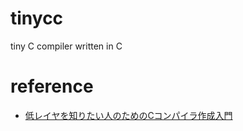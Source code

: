 # tinycc
tiny C compiler written in C

# reference
- [低レイヤを知りたい人のためのCコンパイラ作成入門](https://www.sigbus.info/compilerbook)
